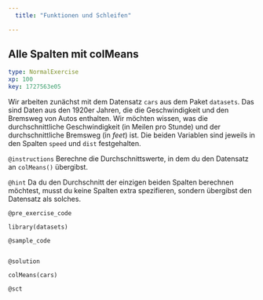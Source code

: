 ```yaml
---
  title: "Funktionen und Schleifen"

---
```

## Alle Spalten mit colMeans

```yaml
type: NormalExercise 
xp: 100 
key: 1727563e05   
```

Wir arbeiten zunächst mit dem Datensatz `cars` aus dem Paket `datasets`. Das sind Daten aus den 1920er Jahren, die die Geschwindigkeit und den Bremsweg von Autos enthalten. Wir möchten wissen, was die durchschnittliche Geschwindigkeit (in Meilen pro Stunde) und der durchschnittliche Bremsweg (in _feet_) ist. Die beiden Variablen sind jeweils in den Spalten `speed` und `dist` festgehalten. 

`@instructions`
Berechne die Durchschnittswerte, in dem du den Datensatz an `colMeans()` übergibst.

`@hint`
Da du den Durchschnitt der einzigen beiden Spalten berechnen möchtest, musst du keine Spalten extra spezifieren, sondern übergibst den Datensatz als solches.

`@pre_exercise_code`

```{r}
library(datasets)
```
`@sample_code`

```{r}

```

`@solution`

```{r}
colMeans(cars)
```
`@sct`

```{r}

```





